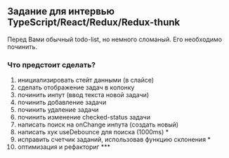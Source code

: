 ## Задание для интервью TypeScript/React/Redux/Redux-thunk

Перед Вами обычный todo-list, но немного сломаный. Его необходимо починить.

### Что предстоит сделать?

1. инициализировать стейт данными <todosTemplate>(в слайсе)
2. сделать отображение задач в колонку
3. починить инпут (ввод текста новой задачи)
4. починить добавление задачи
5. починить удаление задачи
6. починить изменение checked-status задачи
7. написать поиск на onChange инпута (создать новый)
8. написать хук useDebounce для поиска (1000ms) *
9. исправить счетчик заданий, использовав функцию склонения *
10. оптимизация и рефакториг ***
